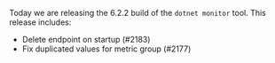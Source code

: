 Today we are releasing the 6.2.2 build of the `dotnet monitor` tool. This release includes:

- Delete endpoint on startup (#2183)
- Fix duplicated values for metric group (#2177)
